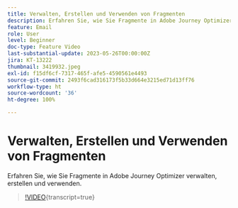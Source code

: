 ```yaml
---
title: Verwalten, Erstellen und Verwenden von Fragmenten
description: Erfahren Sie, wie Sie Fragmente in Adobe Journey Optimizer verwalten, erstellen und verwenden.
feature: Email
role: User
level: Beginner
doc-type: Feature Video
last-substantial-update: 2023-05-26T00:00:00Z
jira: KT-13222
thumbnail: 3419932.jpeg
exl-id: f15df6cf-7317-465f-afe5-4590561e4493
source-git-commit: 2493f6cad316173f5b33d664e3215ed71d13ff76
workflow-type: ht
source-wordcount: '36'
ht-degree: 100%

---
```


# Verwalten, Erstellen und Verwenden von Fragmenten

Erfahren Sie, wie Sie Fragmente in Adobe Journey Optimizer verwalten, erstellen und verwenden.

>[!VIDEO](https://video.tv.adobe.com/v/3419932/?learn=on){transcript=true}
